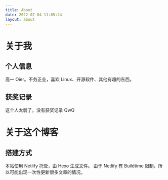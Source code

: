 ```yaml
---
title: About
date: 2022-07-04 11:05:24
layout: about
---
```


# 关于我

## 个人信息

高一 Oier。不务正业，喜欢 Linux、开源软件、其他有趣的东西。


## 获奖记录

这个人太弱了，没有获奖记录 QwQ

# 关于这个博客

## 搭建方式

本站使用 Netlify 托管，由 Hexo 生成文件。
由于 Netlify 有 Buildtime 限制，所以可能出现一次性更新很多文章的情况。
